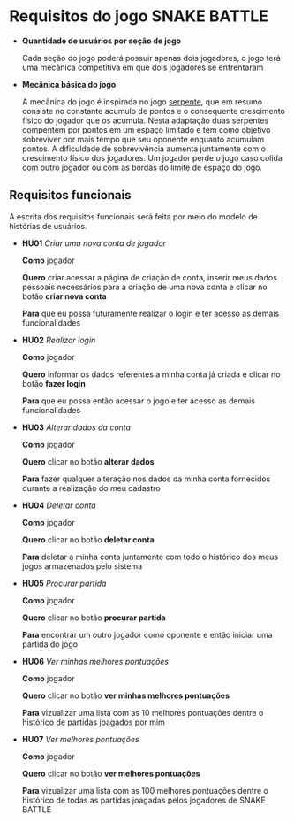 # Requisitos do jogo SNAKE BATTLE

- **Quantidade de usuários por seção de jogo**

    Cada seção do jogo poderá possuir apenas dois jogadores, o jogo terá uma mecânica competitiva em que dois jogadores se enfrentaram

- **Mecânica básica do jogo**

    A mecânica do jogo é inspirada no jogo [serpente](https://pt.wikipedia.org/wiki/Serpente_(jogo_eletr%C3%B4nico)), que em resumo consiste no constante acumulo de pontos e o consequente crescimento físico do jogador que os acumula. Nesta adaptação duas serpentes compentem por pontos em um espaço limitado e tem como objetivo sobreviver por mais tempo que seu oponente enquanto acumulam pontos. A dificuldade de sobrevivência aumenta juntamente com o crescimento físico dos jogadores. Um jogador perde o jogo caso colida com outro jogador ou com as bordas do limite de espaço do jogo.

## Requisitos funcionais 
A escrita dos requisitos funcionais será feita por meio do modelo de histórias de usuários.

- **HU01** *Criar uma nova conta de jogador*

    **Como** jogador 
    
    **Quero** criar acessar a página de criação de conta, inserir meus dados pessoais necessários para a criação de uma nova conta e clicar no botão **criar nova conta**
    
    **Para** que eu possa futuramente realizar o login e ter acesso as demais funcionalidades

- **HU02** *Realizar login*

    **Como** jogador 

    **Quero** informar os dados referentes a minha conta já criada e clicar no botão **fazer login**

    **Para** que eu possa então acessar o jogo e ter acesso as demais funcionalidades

- **HU03** *Alterar dados da conta*

    **Como** jogador 

    **Quero** clicar no botão **alterar dados**

    **Para** fazer qualquer alteração nos dados da minha conta fornecidos durante a realização do meu cadastro

- **HU04** *Deletar conta*

    **Como** jogador 

    **Quero** clicar no botão **deletar conta**

    **Para** deletar a minha conta juntamente com todo o histórico dos meus jogos armazenados pelo sistema


- **HU05** *Procurar partida*

    **Como** jogador 

    **Quero** clicar no botão **procurar partida**

    **Para** encontrar um outro jogador como oponente e então iniciar uma partida do jogo

- **HU06** *Ver minhas melhores pontuações*

    **Como** jogador 

    **Quero** clicar no botão **ver minhas melhores pontuações**

    **Para** vizualizar uma lista com as 10 melhores pontuações dentre o histórico de partidas joagados por mim

- **HU07** *Ver melhores pontuações*

    **Como** jogador 

    **Quero** clicar no botão **ver melhores pontuações**

    **Para** vizualizar uma lista com as 100 melhores pontuações dentre o histórico de todas as partidas joagadas pelos jogadores de SNAKE BATTLE
